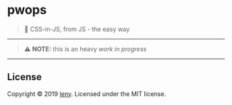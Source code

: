 # pwops

> 🍃 CSS-in-JS, from JS - the easy way

* * *

> ⚠️ **NOTE:** this is an heavy *work in progress*

* * *

## License

Copyright © 2019 [leny](https://leny.me).
Licensed under the MIT license.
